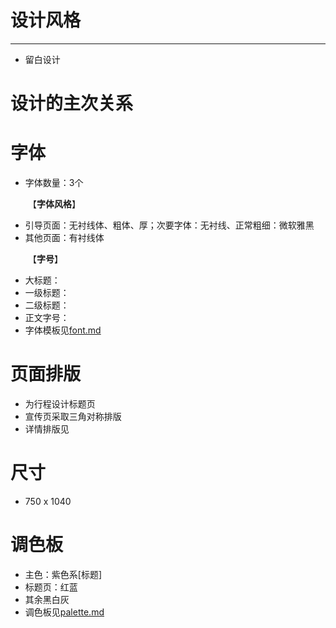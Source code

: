 # 设计风格
---

* 留白设计

# 设计的主次关系

# 字体

* 字体数量：3个

&emsp;&emsp;【**字体风格**】

* 引导页面：无衬线体、粗体、厚；次要字体：无衬线、正常粗细：微软雅黑
* 其他页面：有衬线体

&emsp;&emsp;【**字号**】

* 大标题：
* 一级标题：
* 二级标题：
* 正文字号：
* 字体模板见[font.md](./requirement_analysis.md)

# 页面排版

* 为行程设计标题页
* 宣传页采取三角对称排版
* 详情排版见[]()

# 尺寸

* 750 x 1040

# 调色板

* 主色：紫色系[标题]
* 标题页：红蓝
* 其余黑白灰
* 调色板见[palette.md](./requirement_analysis.md)